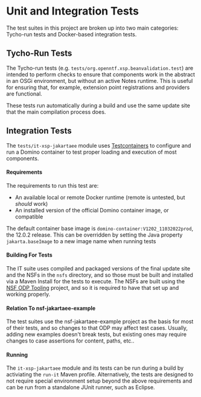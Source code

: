 # Unit and Integration Tests

The test suites in this project are broken up into two main categories: Tycho-run tests and Docker-based integration tests.

## Tycho-Run Tests

The Tycho-run tests (e.g. `tests/org.openntf.xsp.beanvalidation.test`) are intended to perform checks to ensure that components work in the abstract in an OSGi environment, but without an active Notes runtime. This is useful for ensuring that, for example, extension point registrations and providers are functional.

These tests run automatically during a build and use the same update site that the main compilation process does.

## Integration Tests

The `tests/it-xsp-jakartaee` module uses [Testcontainers](https://www.testcontainers.org) to configure and run a Domino container to test proper loading and execution of most components.

#### Requirements

The requirements to run this test are:

- An available local or remote Docker runtime (remote is untested, but _should_ work)
- An installed version of the official Domino container image, or compatible

The default container base image is `domino-container:V1202_11032022prod`, the 12.0.2 release. This can be overridden by setting the Java property `jakarta.baseImage` to a new image name when running tests

#### Building For Tests

The IT suite uses compiled and packaged versions of the final update site and the NSFs in the `nsfs` directory, and so those must be built and installed via a Maven Install for the tests to execute. The NSFs are built using the [NSF ODP Tooling](https://github.com/OpenNTF/org.openntf.nsfodp) project, and so it is required to have that set up and working properly.

#### Relation To nsf-jakartaee-example

The test suites use the nsf-jakartaee-example project as the basis for most of their tests, and so changes to that ODP may affect test cases. Usually, adding new examples doesn't break tests, but existing ones may require changes to case assertions for content, paths, etc..

#### Running

The `it-xsp-jakartaee` module and its tests can be run during a build by activiating the `run-it` Maven profile. Alternatively, the tests are designed to not require special environment setup beyond the above requirements and can be run from a standalone JUnit runner, such as Eclipse.